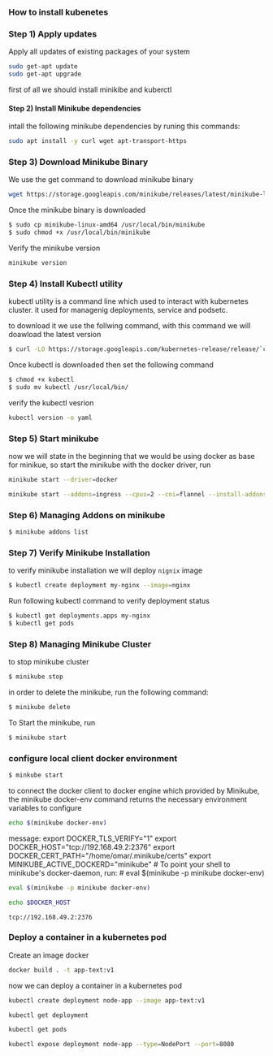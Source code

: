 ### How to install kubenetes


### Step 1) Apply updates
Apply all updates of existing packages of your system
```bash
sudo get-apt update
sudo get-apt upgrade
```


first of all we should install minikibe and kuberctl

#### Step 2) Install Minikube dependencies

intall the following minikube dependencies by runing this commands:

```bash
sudo apt install -y curl wget apt-transport-https

```
### Step 3) Download Minikube Binary
We use the get command to download minikube binary
```bash
wget https://storage.googleapis.com/minikube/releases/latest/minikube-linux-amd64

```
Once the minikube binary is downloaded
```bash
$ sudo cp minikube-linux-amd64 /usr/local/bin/minikube
$ sudo chmod +x /usr/local/bin/minikube
```
Verify the minikube version
```bash
minikube version

```

### Step 4) Install Kubectl utility

kubectl utility is a command line which used to interact with kubernetes cluster. it used for managenig deployments, service and podsetc.

to download it we use the follwing command, with this command we will doawload the latest version
```bash
$ curl -LO https://storage.googleapis.com/kubernetes-release/release/`curl -s https://storage.googleapis.com/kubernetes-release/release/stable.txt`/bin/linux/amd64/kubectl

```
Once kubectl is downloaded then set the following command 

```bash
$ chmod +x kubectl
$ sudo mv kubectl /usr/local/bin/
```
verify the kubectl vesrion
```bash
kubectl version -o yaml
```
### Step 5) Start minikube
now we will state in the beginning that we would be using docker as base for minikue, so start the minikube with the docker driver, run
```bash
minikube start --driver=docker

```

```bash
minikube start --addons=ingress --cpus=2 --cni=flannel --install-addons=true --kubernetes-version=stable --memory=6g

```

### Step 6) Managing Addons on minikube

```bash
$ minikube addons list

```
### Step 7) Verify Minikube Installation
to verify minikube installation we will deploy `nignix` image

```bash
$ kubectl create deployment my-nginx --image=nginx
```
Run following kubectl command to verify deployment status

```bash
$ kubectl get deployments.apps my-nginx
$ kubectl get pods
```
### Step 8) Managing Minikube Cluster
to stop minikube cluster
```bash
$ minikube stop
```
in order to  delete the minikube, run the following command:
```bash
$ minikube delete
```
To Start the minikube, run
```bash
$ minikube start
```

### configure local client docker environment
```bash
$ minkube start
```
to connect the docker client to docker engine which provided by Minikube,
the minikube docker-env command returns the necessary environment variables to configure
```bash
echo $(minikube docker-env)
```
message:
export DOCKER_TLS_VERIFY="1" export DOCKER_HOST="tcp://192.168.49.2:2376" export DOCKER_CERT_PATH="/home/omar/.minikube/certs" export MINIKUBE_ACTIVE_DOCKERD="minikube" # To point your shell to minikube's docker-daemon, run: # eval $(minikube -p minikube docker-env)
```bash
eval $(minikube -p minikube docker-env)
```
```bash
echo $DOCKER_HOST
```
`tcp://192.168.49.2:2376`

### Deploy a container in a kubernetes pod

Create an image docker 
```bash
docker build . -t app-text:v1
```
now we can deploy a container  in a  kubernetes pod
```bash
kubectl create deployment node-app --image app-text:v1
```
```bash
kubectl get deployment
```

```bash
kubectl get pods
```

```bash
kubectl expose deployment node-app --type=NodePort --port=8080
```








